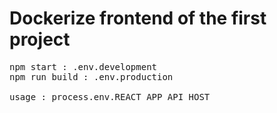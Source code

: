 # Dockerize frontend of the first project

<pre>
npm start : .env.development
npm run build : .env.production

usage : process.env.REACT_APP_API_HOST
</pre>